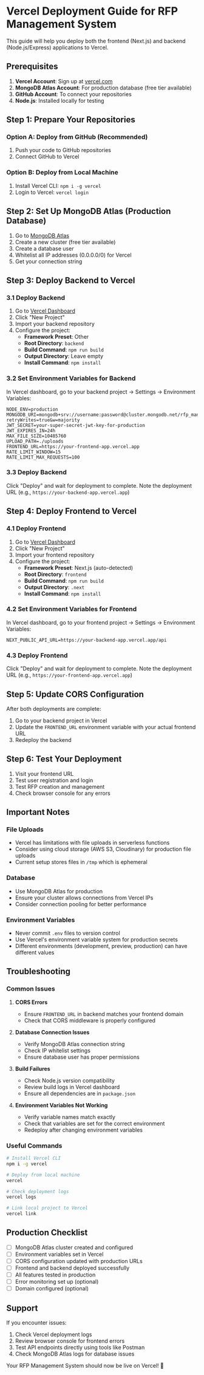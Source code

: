 # Vercel Deployment Guide for RFP Management System

This guide will help you deploy both the frontend (Next.js) and backend (Node.js/Express) applications to Vercel.

## Prerequisites

1. **Vercel Account**: Sign up at [vercel.com](https://vercel.com)
2. **MongoDB Atlas Account**: For production database (free tier available)
3. **GitHub Account**: To connect your repositories
4. **Node.js**: Installed locally for testing

## Step 1: Prepare Your Repositories

### Option A: Deploy from GitHub (Recommended)
1. Push your code to GitHub repositories
2. Connect GitHub to Vercel

### Option B: Deploy from Local Machine
1. Install Vercel CLI: `npm i -g vercel`
2. Login to Vercel: `vercel login`

## Step 2: Set Up MongoDB Atlas (Production Database)

1. Go to [MongoDB Atlas](https://www.mongodb.com/atlas)
2. Create a new cluster (free tier available)
3. Create a database user
4. Whitelist all IP addresses (0.0.0.0/0) for Vercel
5. Get your connection string

## Step 3: Deploy Backend to Vercel

### 3.1 Deploy Backend
1. Go to [Vercel Dashboard](https://vercel.com/dashboard)
2. Click "New Project"
3. Import your backend repository
4. Configure the project:
   - **Framework Preset**: Other
   - **Root Directory**: `backend`
   - **Build Command**: `npm run build`
   - **Output Directory**: Leave empty
   - **Install Command**: `npm install`

### 3.2 Set Environment Variables for Backend
In Vercel dashboard, go to your backend project → Settings → Environment Variables:

```
NODE_ENV=production
MONGODB_URI=mongodb+srv://username:password@cluster.mongodb.net/rfp_management?retryWrites=true&w=majority
JWT_SECRET=your-super-secret-jwt-key-for-production
JWT_EXPIRES_IN=24h
MAX_FILE_SIZE=10485760
UPLOAD_PATH=./uploads
FRONTEND_URL=https://your-frontend-app.vercel.app
RATE_LIMIT_WINDOW=15
RATE_LIMIT_MAX_REQUESTS=100
```

### 3.3 Deploy Backend
Click "Deploy" and wait for deployment to complete. Note the deployment URL (e.g., `https://your-backend-app.vercel.app`)

## Step 4: Deploy Frontend to Vercel

### 4.1 Deploy Frontend
1. Go to [Vercel Dashboard](https://vercel.com/dashboard)
2. Click "New Project"
3. Import your frontend repository
4. Configure the project:
   - **Framework Preset**: Next.js (auto-detected)
   - **Root Directory**: `frontend`
   - **Build Command**: `npm run build`
   - **Output Directory**: `.next`
   - **Install Command**: `npm install`

### 4.2 Set Environment Variables for Frontend
In Vercel dashboard, go to your frontend project → Settings → Environment Variables:

```
NEXT_PUBLIC_API_URL=https://your-backend-app.vercel.app/api
```

### 4.3 Deploy Frontend
Click "Deploy" and wait for deployment to complete. Note the deployment URL (e.g., `https://your-frontend-app.vercel.app`)

## Step 5: Update CORS Configuration

After both deployments are complete:

1. Go to your backend project in Vercel
2. Update the `FRONTEND_URL` environment variable with your actual frontend URL
3. Redeploy the backend

## Step 6: Test Your Deployment

1. Visit your frontend URL
2. Test user registration and login
3. Test RFP creation and management
4. Check browser console for any errors

## Important Notes

### File Uploads
- Vercel has limitations with file uploads in serverless functions
- Consider using cloud storage (AWS S3, Cloudinary) for production file uploads
- Current setup stores files in `/tmp` which is ephemeral

### Database
- Use MongoDB Atlas for production
- Ensure your cluster allows connections from Vercel IPs
- Consider connection pooling for better performance

### Environment Variables
- Never commit `.env` files to version control
- Use Vercel's environment variable system for production secrets
- Different environments (development, preview, production) can have different values

## Troubleshooting

### Common Issues

1. **CORS Errors**
   - Ensure `FRONTEND_URL` in backend matches your frontend domain
   - Check that CORS middleware is properly configured

2. **Database Connection Issues**
   - Verify MongoDB Atlas connection string
   - Check IP whitelist settings
   - Ensure database user has proper permissions

3. **Build Failures**
   - Check Node.js version compatibility
   - Review build logs in Vercel dashboard
   - Ensure all dependencies are in `package.json`

4. **Environment Variables Not Working**
   - Verify variable names match exactly
   - Check that variables are set for the correct environment
   - Redeploy after changing environment variables

### Useful Commands

```bash
# Install Vercel CLI
npm i -g vercel

# Deploy from local machine
vercel

# Check deployment logs
vercel logs

# Link local project to Vercel
vercel link
```

## Production Checklist

- [ ] MongoDB Atlas cluster created and configured
- [ ] Environment variables set in Vercel
- [ ] CORS configuration updated with production URLs
- [ ] Frontend and backend deployed successfully
- [ ] All features tested in production
- [ ] Error monitoring set up (optional)
- [ ] Domain configured (optional)

## Support

If you encounter issues:
1. Check Vercel deployment logs
2. Review browser console for frontend errors
3. Test API endpoints directly using tools like Postman
4. Check MongoDB Atlas logs for database issues

Your RFP Management System should now be live on Vercel! 🚀
